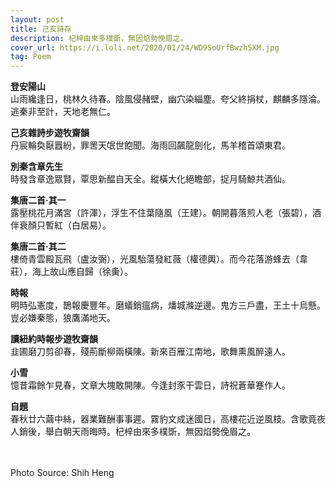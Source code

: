 ```yaml
---
layout: post
title: 己亥詩存
description: 杞梓由來多樸斲，無因焰勢俛眉之。
cover_url: https://i.loli.net/2020/01/24/WD9SoUrfBwzh5XM.jpg
tag: Poem
---
```


**登安陽山**   
山雨纔逢日，桃林久待春。陰風侵赭壁，幽穴染緇塵。夸父終捐杖，麒麟多隱淪。逃秦非至計，天地老無仁。

**己亥雜詩步遊牧齋韻**   
丹宸輪奐厭囂紛，罪罟天氓世飽聞。海雨回飆龍劍化，馬羊稽首頌東君。

**別秦含章先生**   
時發含章逸眾賢，覃思新醖自天全。縱橫大化絕瞻部，捉月騎鯨共酒仙。

**集唐二首·其一**   
露壓桃花月滿宮（許渾），浮生不住葉隨風（王建）。朝開暮落煎人老（張碧），酒伴衰顏只暫紅（白居易）。

**集唐二首·其二**   
樓倚青雲殿瓦飛（盧汝弼），光風駘蕩發紅薇（權德輿）。而今花落游蜂去（韋莊），海上故山應自歸（徐夤）。

**時報**   
明時弘憲度，鵲報慶豐年。磨蟻銷瘟病，燔城滌逆邊。鬼方三戶盡，王土十烏懸。豈必嫌秦態，狼鷹滿地天。

**讀紐約時報步遊牧齋韻**   
韭圃磨刀剪卻春，殘荊斷柳兩橫陳。新來百雁江南地，歌舞熏風醉遠人。

**小雪**   
憶昔霜餘乍見春，文章大塊敢開陳。今逢封豕干雲日，詩祝蒼華蹇作人。

**自題**   
春秋廿六繭中絲，器業難酬事事遲。霧豹文成迷國日，高樓花近逆風枝。含歌竟夜人銷後，舉白朝天雨晦時。杞梓由來多樸斲，無因焰勢俛眉之。

&emsp;  
&emsp;  
Photo Source: Shih Heng

